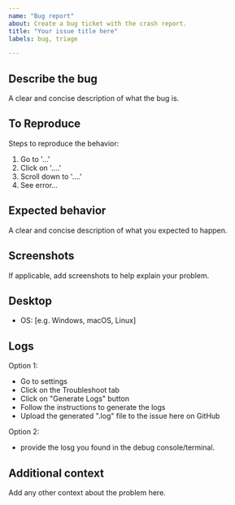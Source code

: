 ```yaml
---
name: "Bug report"
about: Create a bug ticket with the crash report.
title: "Your issue title here"
labels: bug, triage

---
```


## Describe the bug ##
A clear and concise description of what the bug is.

## To Reproduce ##
Steps to reproduce the behavior:
1. Go to '...'
2. Click on '....'
3. Scroll down to '....'
4. See error...

## Expected behavior ##
A clear and concise description of what you expected to happen.

## Screenshots ##
If applicable, add screenshots to help explain your problem.

## Desktop ##
 - OS: [e.g. Windows, macOS, Linux]

## Logs ##

Option 1:
   - Go to settings
   - Click on the Troubleshoot tab
   - Click on "Generate Logs" button
   - Follow the instructions to generate the logs
   - Upload the generated ".log" file to the issue here on GitHub

Option 2:
   - provide the losg you found in the debug console/terminal.

## Additional context ##
Add any other context about the problem here.

